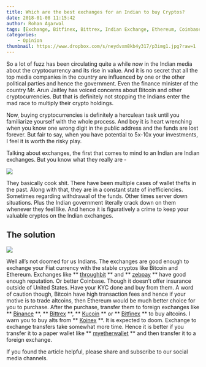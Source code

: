 ```yaml
---
title: Which are the best exchanges for an Indian to buy Cryptos?
date: 2018-01-08 11:15:42
author: Rohan Agarwal
tags: [Exchange, Bitfinex, Bittrex, Indian Exchange, Ethereum, Coinbase, Throughbit]
categories:
    - Opinion
thumbnail: https://www.dropbox.com/s/neydvxm8kb4y317/p3img1.jpg?raw=1
---
```


So a lot of fuzz has been circulating quite a while now in the Indian media about the cryptocurrency and its rise in value. And it is no secret that all the top media companies in the country are influenced by one or the other political parties and hence the government. Even the finance minister of the country Mr. Arun Jaitley has voiced concerns about Bitcoin and other cryptocurrencies. But that is definitely not stopping the Indians enter the mad race to multiply their crypto holdings.

Now, buying cryptocurrencies is definitely a herculean task until you familiarize yourself with the whole process. And boy it is heart wrenching when you know one wrong digit in the public address and the funds are lost forever. But fair to say, when you have potential to 5x-10x your investments, I feel it is worth the risky play.

Talking about exchanges, the first that comes to mind to an Indian are Indian exchanges. But you know what they really are -

![](https://www.dropbox.com/s/obcnjorpbv4ejl8/p3img2.gif?raw=1)

They basically cook shit. There have been multiple cases of wallet thefts in the past. Along with that, they are in a constant state of inefficiencies. Sometimes regarding withdrawal of the funds. Other times server down situations. Plus the Indian government literally crack down on them whenever they feel like. And hence it is figuratively a crime to keep your valuable cryptos on the Indian exchanges. 

## The solution

![](https://www.dropbox.com/s/rxxz0iksi4sus8u/p3img3.gif?raw=1)

Well all’s not doomed for us Indians. The exchanges are good enough to exchange your Fiat currency with the stable cryptos like Bitcoin and Ethereum. Exchanges like ** [throughbit](https://www.throughbit.com/) ** and ** [zebpay](https://www.zebpay.com/) ** have good enough reputation. Or better Coinbase. Though it doesn’t offer insurance outside of United States. Have your KYC done and buy from them. A word of caution though, Bitcoin have high transaction fees and hence if your motive is to trade altcoins, then Ethereum would be much better choice for you to purchase. After the purchase, transfer them to foreign exchanges like ** [Binance](https://www.binance.com/?ref=11785636) **, ** [Bittrex](https://bittrex.com/) **, ** [Kucoin](https://www.kucoin.com/#/?r=1e6e2) ** or ** [Bitfinex](https://www.bitfinex.com/) ** to buy altcoins. I warn you to buy alts from ** [Koinex](https://koinex.in/) **. It is expected to doom. Exchange to exchange transfers take somewhat more time. Hence it is better if you transfer it to a paper wallet like ** [myetherwallet](https://www.myetherwallet.com/) ** and then transfer it to a foreign exchange.

If you found the article helpful, please share and subscribe to our social media channels.